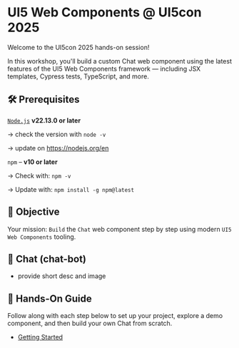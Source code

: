 # UI5 Web Components @ UI5con 2025

Welcome to the UI5con 2025 hands-on session!

In this workshop, you'll build a custom Chat web component using the latest features of the UI5 Web Components framework — including JSX templates, Cypress tests, TypeScript, and more.

## 🛠 Prerequisites


[`Node.js`](https://nodejs.org/) **v22.13.0 or later** 

→ check the version with `node -v`

→ update on https://nodejs.org/en

`npm` – **v10 or later**

→ Check with: `npm -v`

→ Update with: `npm install -g npm@latest`

## 🎯 Objective

Your mission: `Build` the `Chat` web component step by step using modern `UI5 Web Components` tooling.

## 🤖 Chat (chat-bot)

- provide short desc and image


## 🧩 Hands-On Guide

Follow along with each step below to set up your project, explore a demo component, and then build your own Chat from scratch.

- [Getting Started](./docs/1_Getting_Started.md)
